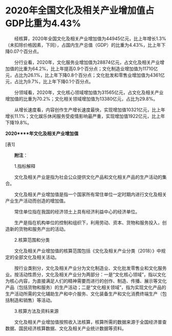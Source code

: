 # 2020年全国文化及相关产业增加值占GDP比重为4.43%

　　经核算，2020年全国文化及相关产业增加值为44945亿元，比上年增长1.3%（未扣除价格因素，下同），占国内生产总值（GDP）的比重为4.43%，比上年下降0.07个百分点。

　　分行业看，2020年，文化服务业增加值为28874亿元，占文化及相关产业增加值的比重为64.2%，比上年提高0.9个百分点；文化制造业增加值为11710亿元，占比为26.1%，比上年下降0.8个百分点；文化批发和零售业增加值为4361亿元，占比为9.7%，比上年下降0.1个百分点。

　　分领域看，2020年，文化核心领域增加值为31565亿元，占文化及相关产业增加值的比重为70.2%；文化相关领域增加值为13380亿元，占比为29.8%。

　　从增长速度看，内容创作生产增长速度最快，实现增加值10321亿元，比上年增长11.1%；文化娱乐休闲服务受疫情影响最严重，实现增加值1922亿元，比上年下降19.8%。

**2020****年文化及相关产业增加值**

\[表1\]

　　**附注**：

　　1.指标解释

　　文化及相关产业是指为社会公众提供文化产品和文化相关产品的生产活动的集合。

　　文化及相关产业增加值是指一个国家所有常住单位一定时期内进行文化及相关产业生产活动而创造的增加值。

　　常住单位指在我国的经济领土上具有经济利益中心的经济单位。

　　生产是指在机构单位的控制和组织下，利用劳动、资本、货物和服务投入，创造新的货物和服务产出的活动。

　　2.核算范围和分类

　　文化及相关产业增加值的核算范围包括《文化及相关产业分类（2018）》中规定的全部文化及相关活动。

　　按行业类别分，文化及相关产业分为文化制造业、文化批发零售业和文化服务业。按活动性质分，文化及相关产业分为两部分：一是“文化核心领域”，指以文化为核心内容，为直接满足人们的精神需要而进行的创作、制造、传播、展示等文化产品（包括货物和服务）的生产活动；二是“文化相关领域”，指为实现文化产品的生产活动所需的文化辅助生产和中介服务、文化装备生产和文化消费终端生产（包括制造和销售）等活动。

　　3.核算方法及资料来源

　　文化及相关产业增加值按照收入法核算，核算所需的数据来源于全国经济普查数据、国民经济核算数据、文化及相关产业统计数据等资料。